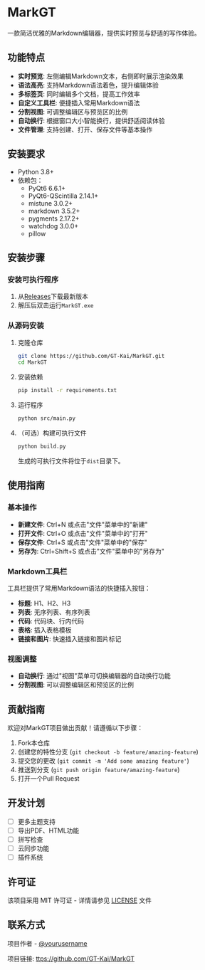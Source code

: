 # MarkGT

一款简洁优雅的Markdown编辑器，提供实时预览与舒适的写作体验。

<div align="center">
  <!-- 这里可以添加项目logo或截图 -->
</div>

## 功能特点

- **实时预览**: 左侧编辑Markdown文本，右侧即时展示渲染效果
- **语法高亮**: 支持Markdown语法着色，提升编辑体验
- **多标签页**: 同时编辑多个文档，提高工作效率
- **自定义工具栏**: 便捷插入常用Markdown语法
- **分割视图**: 可调整编辑区与预览区的比例
- **自动换行**: 根据窗口大小智能换行，提供舒适阅读体验
- **文件管理**: 支持创建、打开、保存文件等基本操作

## 安装要求

- Python 3.8+
- 依赖包：
  - PyQt6 6.6.1+
  - PyQt6-QScintilla 2.14.1+
  - mistune 3.0.2+
  - markdown 3.5.2+
  - pygments 2.17.2+
  - watchdog 3.0.0+
  - pillow

## 安装步骤

### 安装可执行程序

1. 从[Releases](https://github.com/GT-Kai/MarkGT/releases)下载最新版本
2. 解压后双击运行`MarkGT.exe`

### 从源码安装

1. 克隆仓库
   ```bash
   git clone https://github.com/GT-Kai/MarkGT.git
   cd MarkGT
   ```

2. 安装依赖
   ```bash
   pip install -r requirements.txt
   ```

3. 运行程序
   ```bash
   python src/main.py
   ```

4. （可选）构建可执行文件
   ```bash
   python build.py
   ```
   生成的可执行文件将位于`dist`目录下。

## 使用指南

### 基本操作

- **新建文件**: Ctrl+N 或点击"文件"菜单中的"新建"
- **打开文件**: Ctrl+O 或点击"文件"菜单中的"打开"
- **保存文件**: Ctrl+S 或点击"文件"菜单中的"保存"
- **另存为**: Ctrl+Shift+S 或点击"文件"菜单中的"另存为"

### Markdown工具栏

工具栏提供了常用Markdown语法的快捷插入按钮：

- **标题**: H1、H2、H3
- **列表**: 无序列表、有序列表
- **代码**: 代码块、行内代码
- **表格**: 插入表格模板
- **链接和图片**: 快速插入链接和图片标记

### 视图调整

- **自动换行**: 通过"视图"菜单可切换编辑器的自动换行功能
- **分割视图**: 可以调整编辑区和预览区的比例

## 贡献指南

欢迎对MarkGT项目做出贡献！请遵循以下步骤：

1. Fork本仓库
2. 创建您的特性分支 (`git checkout -b feature/amazing-feature`)
3. 提交您的更改 (`git commit -m 'Add some amazing feature'`)
4. 推送到分支 (`git push origin feature/amazing-feature`)
5. 打开一个Pull Request

## 开发计划

- [ ] 更多主题支持
- [ ] 导出PDF、HTML功能
- [ ] 拼写检查
- [ ] 云同步功能
- [ ] 插件系统

## 许可证

该项目采用 MIT 许可证 - 详情请参见 [LICENSE](LICENSE) 文件

## 联系方式

项目作者 - [@yourusername](https://github.com/GT—Kai)

项目链接: [ttps://github.com/GT-Kai/MarkGT](https://github.com/GT-Kai/MarkGT) 